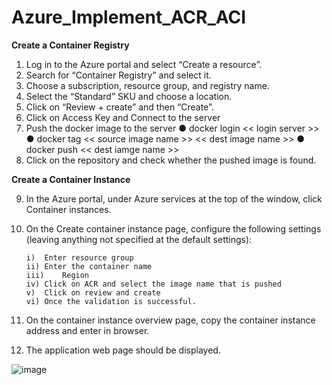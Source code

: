 # Azure_Implement_ACR_ACI

**Create a Container Registry**


1.	Log in to the Azure portal and select “Create a resource”.
2.	Search for “Container Registry” and select it.
3.	Choose a subscription, resource group, and registry name.
4.	Select the “Standard” SKU and choose a location.
5.	Click on “Review + create” and then “Create”.
6.	Click on Access Key and Connect to the server
7.	Push the docker image to the server
      ●	docker login << login server >>
      ●	docker tag << source image name >> << dest image name >>
      ●	docker push << dest iamge name >>
9.	Click on the repository and check whether the pushed image is found.



**Create a Container Instance**

9.	In the Azure portal, under Azure services at the top of the window, click Container instances.
10.	On the Create container instance page, configure the following settings (leaving anything not specified at the default settings):

        i)	Enter resource group
        ii)	Enter the container name
        iii)	Region
        iv)	Click on ACR and select the image name that is pushed
        v)	Click on review and create 
        vi)	Once the validation is successful.

11.	On the container instance overview page, copy the container instance address and enter in browser.
12.	The application web page should be displayed.

![image](https://github.com/nandineer/Azure_Implement_ACR_ACI/assets/22636122/ce96fe62-497c-43ef-8f9e-8262e1c8b3fa)
